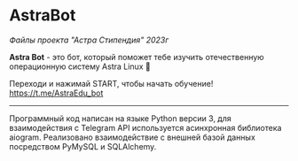# AstraBot
_Файлы проекта "Астра Стипендия" 2023г_

**Astra Bot** - это бот, который поможет тебе изучить отечественную операционную систему Astra Linux 👋

Переходи и нажимай START, чтобы начать обучение!
https://t.me/AstraEdu_bot

__________________________________________

Программный код написан на языке Python версии 3, для взаимодействия с Telegram API используется асинхронная библиотека aiogram.
Реализовано взаимодействие с внешней базой данных посредством PyMySQL и SQLAlchemy.
